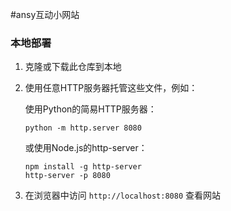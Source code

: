 #ansy互动小网站 

### 本地部署

1. 克隆或下载此仓库到本地
2. 使用任意HTTP服务器托管这些文件，例如：

   使用Python的简易HTTP服务器：
   ```
   python -m http.server 8080
   ```
   
   或使用Node.js的http-server：
   ```
   npm install -g http-server
   http-server -p 8080
   ```

3. 在浏览器中访问 `http://localhost:8080` 查看网站
